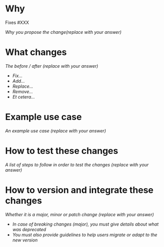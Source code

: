 # Why

Fixes #XXX

*Why you propose the change(replace with your answer)*

# What changes

*The before / after (replace with your answer)*

* *Fix...*
* *Add...*
* *Replace...*
* *Remove...*
* *Et cetera...*

# Example use case

*An example use case (replace with your answer)*

# How to test these changes

*A list of steps to follow in order to test the changes (replace with your answer)*

# How to version and integrate these changes

*Whether it is a major, minor or patch change (replace with your answer)*

* *In case of breaking changes (major), you must give details about what was deprecated*
* *You must also provide guidelines to help users migrate or adapt to the new version*
